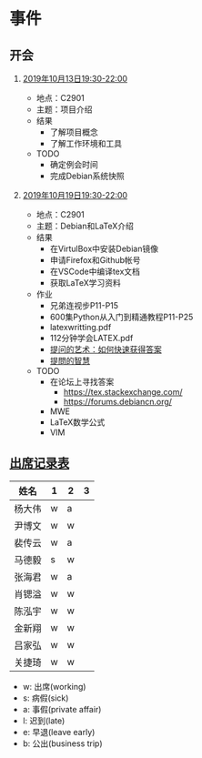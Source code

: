 # 事件 

## 开会

1. [2019年10月13日19:30-22:00](#m1)
   + 地点：C2901
   + 主题：项目介绍
   + 结果
     - 了解项目概念
     - 了解工作环境和工具
   + TODO
     - 确定例会时间
     - 完成Debian系统快照

2. [2019年10月19日19:30-22:00](#m2)
   + 地点：C2901
   + 主题：Debian和LaTeX介绍
   + 结果
     - 在VirtulBox中安装Debian镜像
     - 申请Firefox和Github帐号
     - 在VSCode中编译tex文档
     - 获取LaTeX学习资料
   + 作业 
     - 兄弟连视步P11-P15
     - 600集Python从入门到精通教程P11-P25
     - latexwritting.pdf
     - 112分钟学会LATEX.pdf
     - [提问的艺术：如何快速获得答案](https://blog.csdn.net/ajian005/article/details/81006663)
     - [提問的智慧](https://github.com/ryanhanwu/How-To-Ask-Questions-The-Smart-Way)
   + TODO
     - 在论坛上寻找答案
       - https://tex.stackexchange.com/
       - https://forums.debiancn.org/
     - MWE
     - LaTeX数学公式
     - VIM

## [出席记录表](#record)

| 姓名   | 1 | 2 | 3 |
|--------|---|---|---|
| 杨大伟 | w | a |   |
| 尹博文 | w | w |   |
| 裴传云 | w | a |   |
| 马德毅 | s | w |   |
| 张海君 | w | a |   |
| 肖锶溢 | w | w |   |
| 陈泓宇 | w | w |   |
| 金新翔 | w | w |   |
| 吕家弘 | w | w |   |
| 关捷琦 | w | w |   |

- w: 出席(working)
- s: 病假(sick)
- a: 事假(private affair)
- l: 迟到(late)
- e: 早退(leave early)
- b: 公出(business trip)
